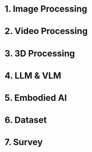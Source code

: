 # 1. Image Processing

# 2. Video Processing

# 3. 3D Processing

# 4. LLM & VLM

# 5. Embodied AI

# 6. Dataset

# 7. Survey